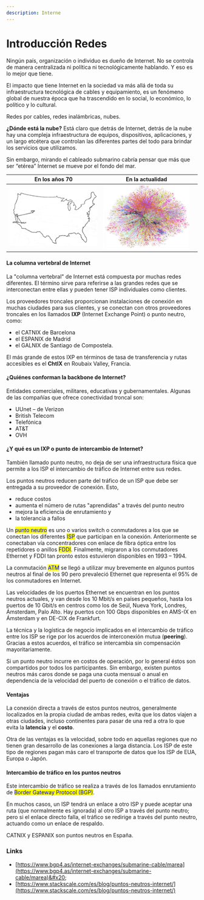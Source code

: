 ```yaml
---
description: Interne
---
```


# Introducción Redes

Ningún país, organización o individuo es dueño de Internet. No se controla de manera centralizada ni política ni tecnológicamente hablando. Y eso es lo mejor que tiene.

El impacto que tiene Internet en la sociedad va más allá de toda su infraestructura tecnológica de cables y equipamiento, es un fenómeno global de nuestra época que ha trascendido en lo social, lo económico, lo político y lo cultural.

Redes por cables, redes inalámbricas, nubes.

**¿Dónde está la nube?** Está claro que detrás de Internet, detrás de la nube hay una compleja infraestructura de equipos, dispositivos, aplicaciones, y un largo etcétera que controlan las diferentes partes del todo para brindar los servicios que utilizamos.

Sin embargo, mirando el cableado submarino cabría pensar que más que ser “etérea” Internet se mueve por el fondo del mar.

<table><thead><tr><th>En los años 70</th><th>En la actualidad</th><th data-hidden></th></tr></thead><tbody><tr><td><img src="../.gitbook/assets/image (91).png" alt=""></td><td><img src="../.gitbook/assets/image (30) (1).png" alt=""></td><td></td></tr></tbody></table>

#### La columna vertebral de Internet

La "columna vertebral" de Internet está compuesta por muchas redes diferentes. El término sirve para referirse a las grandes redes que se interconectan entre ellas y pueden tener ISP individuales como clientes.

Los proveedores troncales proporcionan instalaciones de conexión en muchas ciudades para sus clientes, y se conectan con otros proveedores troncales en los llamados **IXP** (Internet Exchange Point) o punto neutro, como:

* el CATNIX de Barcelona
* el ESPANIX de Madrid&#x20;
* el GALNIX de Santiago de Compostela.

El más grande de estos IXP en términos de tasa de transferencia y rutas accesibles es el **ChtIX** en Roubaix Valley, Francia.

#### ¿Quiénes conforman la backbone de Internet?

Entidades comerciales, militares, educativas y gubernamentales. Algunas de las compañías que ofrece conectividad troncal son:

* UUnet – de Verizon
* British Telecom
* Telefónica
* AT\&T
* OVH

#### ¿Y qué es un IXP o punto de intercambio de Internet?

También llamado punto neutro, no deja de ser una infraestructura física que permite a los ISP el intercambio de tráfico de Internet entre sus redes.

Los puntos neutros reducen parte del tráfico de un ISP que debe ser entregada a su proveedor de conexión. Esto,

* reduce costos
* aumenta el número de rutas "aprendidas" a través del punto neutro
* mejora la eficiencia de enrutamiento y
* la tolerancia a fallos

Un <mark style="color:blue;">punto neutro</mark> es uno o varios switch o conmutadores a los que se conectan los diferentes <mark style="color:blue;">ISP</mark> que participan en la conexión. Anteriormente se conectaban vía concentradores con enlace de fibra óptica entre los repetidores o anillos <mark style="color:blue;">FDDI</mark>. Finalmente, migraron a los conmutadores Ethernet y FDDI tan pronto estos estuvieron disponibles en 1993 – 1994.

La conmutación <mark style="color:blue;">ATM</mark> se llegó a utilizar muy brevemente en algunos puntos neutros al final de los 90 pero prevaleció Ethernet que representa el 95% de los conmutadores en Internet.

Las velocidades de los puertos Ethernet se encuentran en los puntos neutros actuales, y van desde los  10 Mbit/s en países pequeños, hasta los puertos de 10 Gbit/s en centros como los de Seúl, Nueva York, Londres, Ámsterdam, Palo Alto. Hay puertos con 100 Gbps disponibles en AMS-IX en Ámsterdam y en DE-CIX de Frankfurt.

La técnica y la logística de negocio implicados en el intercambio de tráfico entre los ISP se rige por los acuerdos de interconexión mutua (**peering**). Gracias a estos acuerdos, el tráfico se intercambia sin compensación mayoritariamente.

Si un punto neutro incurre en costos de operación, por lo general éstos son compartidos por todos los participantes. Sin embargo, existen puntos neutros más caros donde se paga una cuota mensual o anual en dependencia de la velocidad del puerto de conexión o el tráfico de datos.

#### Ventajas

La conexión directa a través de estos puntos neutros, generalmente localizados en la propia ciudad de ambas redes, evita que los datos viajen a otras ciudades, incluso continentes para pasar de una red a otra lo que evita la **latencia** y el **costo**.

Otra de las ventajas es la velocidad, sobre todo en aquellas regiones que no tienen gran desarrollo de las conexiones a larga distancia. Los ISP de este tipo de regiones pagan más caro el transporte de datos que los ISP de EUA, Europa o Japón.

#### Intercambio de tráfico en los puntos neutros

Este intercambio de tráfico se realiza a través de los llamados enrutamiento de <mark style="color:blue;">Border Gateway Protocol (BGP)</mark>.

En muchos casos, un ISP tendrá un enlace a otro ISP y puede aceptar una ruta (que normalmente es ignorada) al otro ISP a través del punto neutro; pero si el enlace directo falla, el tráfico se redirige a través del punto neutro, actuando como un enlace de respaldo.

CATNIX y ESPANIX son puntos neutros en España.

### Links

* [https://www.bgp4.as/internet-exchanges/submarine-cable/marea](https://www.bgp4.as/internet-exchanges/submarine-cable/marea)&#x20;
* [https://www.stackscale.com/es/blog/puntos-neutros-internet/](https://www.stackscale.com/es/blog/puntos-neutros-internet/)
